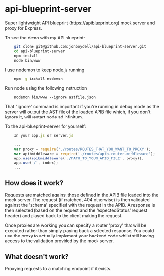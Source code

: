 # api-blueprint-server

Super lightweight API blueprint (https://apiblueprint.org) mock server and proxy for Express.

To see the demo with my API blueprint:
```bash
    git clone git@github.com:jonboydell/api-blueprint-server.git
    cd api-blueprint-server
    npm install
    node bin/www
```

I use nodemon to keep node.js running
```bash
    npm -g install nodemon
```
Run node using the following instruction
```
    nodemon bin/www --ignore astfile.json
```
That "ignore" command is important if you're running in debug mode as the server will output the AST file of the loaded APIB file which, if you don't ignore it, will restart node ad infinitum.

To the api-blueprint-server for yourself:
```javascript
    In your app.js or server.js

    ...
    var proxy = require('./routes/ROUTES_THAT_YOU_WANT_TO_PROXY');
    var apibmiddleware = require('./routes/apib-router-middleware');
    app.use(apibmiddleware('./PATH_TO_YOUR_APIB_FILE', proxy));
    app.use('/', index);
    ...
```

How does it work?
---
Requests are matched against those defined in the APIB file loaded into the mock server.  The request (if matched, 404 otherwise) is then validated against the 'schema' specified with the request in the APIB.  A response is then selected (based on the request and the 'expectedStatus' request header) and played back to the client making the request.

Once proxies are working you can specify a router 'proxy' that will be executed rather than simply playing back a selected response.  You could use the proxy to actually implement your backend code whilst still having access to the validation provided by the mock server.

What doesn't work?
---
Proxying requests to a matching endpoint if it exists.
